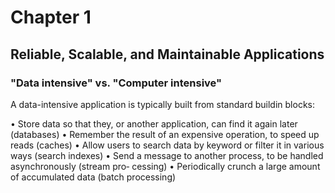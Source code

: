 # Chapter 1
## Reliable, Scalable, and Maintainable Applications

### "Data intensive" vs. "Computer intensive"

A data-intensive application is typically built from standard buildin blocks:

• Store data so that they, or another application, can find it again later (databases)
• Remember the result of an expensive operation, to speed up reads (caches)
• Allow users to search data by keyword or filter it in various ways (search indexes)
• Send a message to another process, to be handled asynchronously (stream pro‐
cessing)
• Periodically crunch a large amount of accumulated data (batch processing) 
